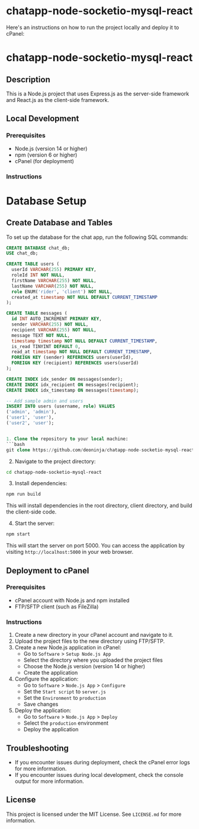 # chatapp-node-socketio-mysql-react


Here's an instructions on how to run the project locally and deploy it to cPanel:

**chatapp-node-socketio-mysql-react**
================

**Description**
---------------

This is a Node.js project that uses Express.js as the server-side framework and React.js as the client-side framework.

**Local Development**
--------------------

### Prerequisites

* Node.js (version 14 or higher)
* npm (version 6 or higher)
* cPanel (for deployment)

### Instructions

# Database Setup

## Create Database and Tables

To set up the database for the chat app, run the following SQL commands:

```sql
CREATE DATABASE chat_db;
USE chat_db;

CREATE TABLE users (
  userId VARCHAR(255) PRIMARY KEY,
  roleId INT NOT NULL,
  firstName VARCHAR(255) NOT NULL,
  lastName VARCHAR(255) NOT NULL,
  role ENUM('rider', 'client') NOT NULL,
  created_at timestamp NOT NULL DEFAULT CURRENT_TIMESTAMP
);

CREATE TABLE messages (
  id INT AUTO_INCREMENT PRIMARY KEY,
  sender VARCHAR(255) NOT NULL,
  recipient VARCHAR(255) NOT NULL,
  message TEXT NOT NULL,
  timestamp timestamp NOT NULL DEFAULT CURRENT_TIMESTAMP,
  is_read TINYINT DEFAULT 0,
  read_at timestamp NOT NULL DEFAULT CURRENT_TIMESTAMP,
  FOREIGN KEY (sender) REFERENCES users(userId),
  FOREIGN KEY (recipient) REFERENCES users(userId)
);

CREATE INDEX idx_sender ON messages(sender);
CREATE INDEX idx_recipient ON messages(recipient);
CREATE INDEX idx_timestamp ON messages(timestamp);

-- Add sample admin and users
INSERT INTO users (username, role) VALUES 
('admin', 'admin'),
('user1', 'user'),
('user2', 'user');


1. Clone the repository to your local machine:
```bash
git clone https://github.com/deoninja/chatapp-node-socketio-mysql-react.git
```
2. Navigate to the project directory:
```bash
cd chatapp-node-socketio-mysql-react
```
3. Install dependencies:
```bash
npm run build
```
This will install dependencies in the root directory, client directory, and build the client-side code.

4. Start the server:
```bash
npm start
```
This will start the server on port 5000. You can access the application by visiting `http://localhost:5000` in your web browser.





**Deployment to cPanel**
-------------------------

### Prerequisites

* cPanel account with Node.js and npm installed
* FTP/SFTP client (such as FileZilla)

### Instructions

1. Create a new directory in your cPanel account and navigate to it.
2. Upload the project files to the new directory using FTP/SFTP.
3. Create a new Node.js application in cPanel:
	* Go to `Software` > `Setup Node.js App`
	* Select the directory where you uploaded the project files
	* Choose the Node.js version (version 14 or higher)
	* Create the application
4. Configure the application:
	* Go to `Software` > `Node.js App` > `Configure`
	* Set the `Start script` to `server.js`
	* Set the `Environment` to `production`
	* Save changes
5. Deploy the application:
	* Go to `Software` > `Node.js App` > `Deploy`
	* Select the `production` environment
	* Deploy the application

**Troubleshooting**
-------------------

* If you encounter issues during deployment, check the cPanel error logs for more information.
* If you encounter issues during local development, check the console output for more information.

**License**
----------

This project is licensed under the MIT License. See `LICENSE.md` for more information.
